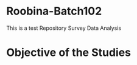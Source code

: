 # Roobina-Batch102
This is a test Repository
Survey Data Analysis
<h1>Objective of the Studies</h1>
